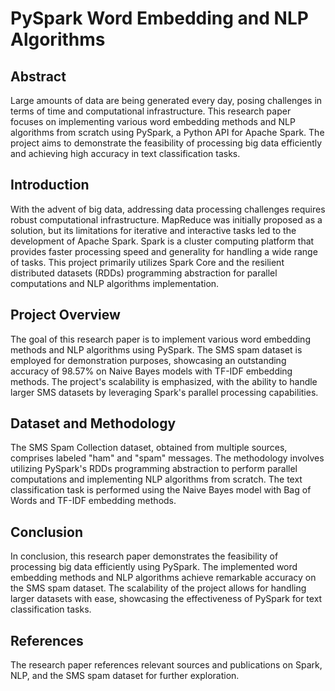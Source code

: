 # PySpark Word Embedding and NLP Algorithms

## Abstract

Large amounts of data are being generated every day, posing challenges in terms of time and computational infrastructure. This research paper focuses on implementing various word embedding methods and NLP algorithms from scratch using PySpark, a Python API for Apache Spark. The project aims to demonstrate the feasibility of processing big data efficiently and achieving high accuracy in text classification tasks.

## Introduction

With the advent of big data, addressing data processing challenges requires robust computational infrastructure. MapReduce was initially proposed as a solution, but its limitations for iterative and interactive tasks led to the development of Apache Spark. Spark is a cluster computing platform that provides faster processing speed and generality for handling a wide range of tasks. This project primarily utilizes Spark Core and the resilient distributed datasets (RDDs) programming abstraction for parallel computations and NLP algorithms implementation.

## Project Overview

The goal of this research paper is to implement various word embedding methods and NLP algorithms using PySpark. The SMS spam dataset is employed for demonstration purposes, showcasing an outstanding accuracy of 98.57% on Naive Bayes models with TF-IDF embedding methods. The project's scalability is emphasized, with the ability to handle larger SMS datasets by leveraging Spark's parallel processing capabilities.

## Dataset and Methodology

The SMS Spam Collection dataset, obtained from multiple sources, comprises labeled "ham" and "spam" messages. The methodology involves utilizing PySpark's RDDs programming abstraction to perform parallel computations and implementing NLP algorithms from scratch. The text classification task is performed using the Naive Bayes model with Bag of Words and TF-IDF embedding methods.

## Conclusion

In conclusion, this research paper demonstrates the feasibility of processing big data efficiently using PySpark. The implemented word embedding methods and NLP algorithms achieve remarkable accuracy on the SMS spam dataset. The scalability of the project allows for handling larger datasets with ease, showcasing the effectiveness of PySpark for text classification tasks.

## References

The research paper references relevant sources and publications on Spark, NLP, and the SMS spam dataset for further exploration.



